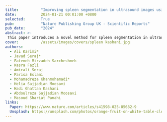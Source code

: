 ```yaml
---
title:          "Improving spleen segmentation in ultrasound images using a hybrid deep learning framework"
date:           2024-01-21 00:01:00 +0800
selected:       True
pub:            "Nature Publishing Group UK - Scientific Reports"
pub_date:       "2024"
abstract: >-
 This paper introduces a novel method for spleen segmentation in ultrasound images, using a two-phase training approach. In the first phase, the SegFormerB0 network is trained to provide an initial segmentation. In the second phase, the network is further refined using the Pix2Pix structure, which enhances attention to details and corrects any erroneous or additional segments in the output. This hybrid method effectively combines the strengths of both SegFormer and Pix2Pix to produce highly accurate segmentation results. We have assembled the Spleenex dataset, consisting of 450 ultrasound images of the spleen, which is the first dataset of its kind in this field. Our method has been validated on this dataset, and the experimental results show that it outperforms existing state-of-the-art models. Specifically, our approach achieved a mean Intersection over Union (mIoU) of 94.17% and a mean Dice (mDice) score of 96.82%, surpassing models such as Splenomegaly Segmentation Network (SSNet), U-Net, and Variational autoencoder based methods. The proposed method also achieved a Mean Percentage Length Error (MPLE) of 3.64%, further demonstrating its accuracy. Furthermore, the proposed method has demonstrated strong performance even in the presence of noise in ultrasound images, highlighting its practical applicability in clinical environments.
cover:          /assets/images/covers/spleen kashani.jpg
authors:
  - Ali Karimi*
  - Javad Seraj*
  - Fatemeh Mirzadeh Sarcheshmeh
  - Kasra Fazli
  - Amirali Seraj
  - Parisa Eslami
  - Mohamadreza Khanmohamadi*
  - Helia Sajjadian Moosavi
  - Hadi Ghattan Kashani
  - Abdoulreza Sajjadian Moosavi
  - Masoud Shariat Panahi
links:
  Paper: https://www.nature.com/articles/s41598-025-85632-9
  Unsplash: https://unsplash.com/photos/orange-fruit-on-white-table-cloth-ISX_imp8t1o
---
```


